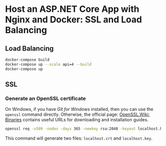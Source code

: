 # Host an ASP.NET Core App with Nginx and Docker: SSL and Load Balancing

## Load Balancing

```bash
docker-compose build
docker-compose up --scale api=4 --build
docker-compose up
```

## SSL

### Generate an OpenSSL certificate

On Windows, if you have _Git for Windows_ installed, then you can use the `openssl` command directly. Otherwise, the official page: [OpenSSL.Wiki: Binaries](https://wiki.openssl.org/index.php/Binaries) contains useful URLs for downloading and installation guides.

```bash
openssl req -x509 -nodes -days 365 -newkey rsa:2048 -keyout localhost.key -out localhost.crt -passin pass:YourSecurePassword
```

This command will generate two files: `localhost.crt` and `localhost.key`.
